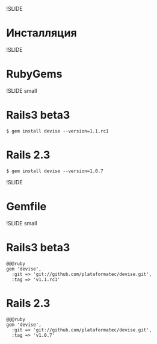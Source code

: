 !SLIDE 
# Инсталляция #

!SLIDE
# RubyGems #

!SLIDE small

# Rails3 beta3 #

    $ gem install devise --version=1.1.rc1

# Rails 2.3 #

    $ gem install devise --version=1.0.7

!SLIDE
# Gemfile #

!SLIDE small
# Rails3 beta3 #
    @@@ruby
    gem 'devise', 
      :git => 'git://github.com/plataformatec/devise.git', 
      :tag => 'v1.1.rc1'

# Rails 2.3 #
    @@@ruby
    gem 'devise', 
      :git => 'git://github.com/plataformatec/devise.git', 
      :tag => 'v1.0.7'
